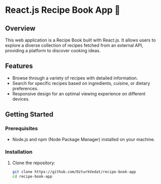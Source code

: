 # React.js Recipe Book App 🍲

## Overview

This web application is a Recipe Book built with React.js. It allows users to explore a diverse collection of recipes fetched from an external API, providing a platform to discover cooking ideas.

## Features

- Browse through a variety of recipes with detailed information.
- Search for specific recipes based on ingredients, cuisine, or dietary preferences.
- Responsive design for an optimal viewing experience on different devices.

## Getting Started

### Prerequisites

- Node.js and npm (Node Package Manager) installed on your machine.

### Installation

1. Clone the repository:

   ```bash
   git clone https://github.com/OzturkVedat/recipe-book-app
   cd recipe-book-app
